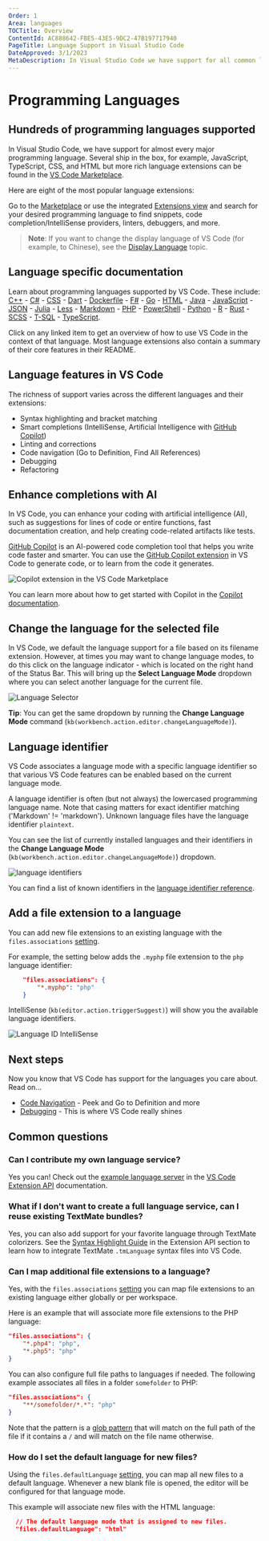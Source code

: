 ```yaml
---
Order: 1
Area: languages
TOCTitle: Overview
ContentId: AC888642-FBE5-43E5-9DC2-47B197717940
PageTitle: Language Support in Visual Studio Code
DateApproved: 3/1/2023
MetaDescription: In Visual Studio Code we have support for all common languages including smart code completion and debugging.
---
```

# Programming Languages

## Hundreds of programming languages supported

In Visual Studio Code, we have support for almost every major programming language. Several ship in the box, for example, JavaScript, TypeScript, CSS, and HTML but more rich language extensions can be found in the [VS Code Marketplace](https://marketplace.visualstudio.com/vscode/Languages).

Here are eight of the most popular language extensions:

<div class="marketplace-extensions-languages-curated"></div>

Go to the [Marketplace](https://marketplace.visualstudio.com/vscode) or use the integrated [Extensions view](/docs/editor/extension-marketplace.md) and search for your desired programming language to find snippets, code completion/IntelliSense providers, linters, debuggers, and more.

>**Note**: If you want to change the display language of VS Code (for example, to Chinese), see the [Display Language](/docs/getstarted/locales.md) topic.

## Language specific documentation

Learn about programming languages supported by VS Code. These include: [C++](/docs/languages/cpp.md) - [C&#35;](/docs/languages/csharp.md) - [CSS](/docs/languages/css.md) - [Dart](https://dart.dev/tools/vs-code) - [Dockerfile](/docs/azure/docker.md) - [F&#35;](/docs/languages/dotnet.md#create-an-f-hello-world-app) - [Go](/docs/languages/go.md) - [HTML](/docs/languages/html.md) - [Java](/docs/languages/java.md) - [JavaScript](/docs/languages/javascript.md) - [JSON](/docs/languages/json.md) - [Julia](/docs/languages/julia.md) - [Less](/docs/languages/css.md) -
[Markdown](/docs/languages/markdown.md) - [PHP](/docs/languages/php.md) - [PowerShell](/docs/languages/powershell.md) - [Python](/docs/languages/python.md) - [R](/docs/languages/r.md) - [Rust](/docs/languages/rust.md) - [SCSS](/docs/languages/css.md) - [T-SQL](/docs/languages/tsql.md) - [TypeScript](/docs/languages/typescript.md).

Click on any linked item to get an overview of how to use VS Code in the context of that language. Most language extensions also contain a summary of their core features in their README.

## Language features in VS Code

The richness of support varies across the different languages and their extensions:

* Syntax highlighting and bracket matching
* Smart completions (IntelliSense, Artificial Intelligence with [GitHub Copilot](/docs/editor/artificial-intelligence.md))
* Linting and corrections
* Code navigation (Go to Definition, Find All References)
* Debugging
* Refactoring

## Enhance completions with AI

In VS Code, you can enhance your coding with artificial intelligence (AI), such as suggestions for lines of code or entire functions, fast documentation creation, and help creating code-related artifacts like tests.

[GitHub Copilot](https://copilot.github.com/) is an AI-powered code completion tool that helps you write code faster and smarter. You can use the [GitHub Copilot extension](https://marketplace.visualstudio.com/items?itemName=GitHub.copilot) in VS Code to generate code, or to learn from the code it generates.

![Copilot extension in the VS Code Marketplace](images/overview/copilot-extension.png)

You can learn more about how to get started with Copilot in the [Copilot documentation](/docs/editor/artificial-intelligence.md).

## Change the language for the selected file

In VS Code, we default the language support for a file based on its filename extension. However, at times you may want to change language modes, to do this click on the language indicator - which is located on the right hand of the Status Bar. This will bring up the **Select Language Mode** dropdown where you can select another language for the current file.

![Language Selector](images/overview/languageselect.png)

**Tip**: You can get the same dropdown by running the **Change Language Mode** command (`kb(workbench.action.editor.changeLanguageMode)`).

## Language identifier

VS Code associates a language mode with a specific language identifier so that various VS Code features can be enabled based on the current language mode.

A language identifier is often (but not always) the lowercased programming language name. Note that casing matters for exact identifier matching ('Markdown' != 'markdown'). Unknown language files have the language identifier `plaintext`.

You can see the list of currently installed languages and their identifiers in the **Change Language Mode** (`kb(workbench.action.editor.changeLanguageMode)`) dropdown.

![language identifiers](images/overview/language-identifiers.png)

You can find a list of known identifiers in the [language identifier reference](/docs/languages/identifiers.md).

## Add a file extension to a language

You can add new file extensions to an existing language with the `files.associations` [setting](/docs/getstarted/settings.md).

For example, the setting below adds the `.myphp` file extension to the `php` language identifier:

```json
    "files.associations": {
        "*.myphp": "php"
    }
```

IntelliSense (`kb(editor.action.triggerSuggest)`) will show you the available language identifiers.

![Language ID IntelliSense](images/overview/language-id-intellisense.png)

## Next steps

Now you know that VS Code has support for the languages you care about. Read on...

* [Code Navigation](/docs/editor/editingevolved.md) - Peek and Go to Definition and more
* [Debugging](/docs/editor/debugging.md) - This is where VS Code really shines

## Common questions

### Can I contribute my own language service?

Yes you can! Check out the [example language server](/api/language-extensions/language-server-extension-guide.md) in the [VS Code Extension API](/api) documentation.

### What if I don't want to create a full language service, can I reuse existing TextMate bundles?

Yes, you can also add support for your favorite language through TextMate colorizers. See the [Syntax Highlight Guide](/api/language-extensions/syntax-highlight-guide.md) in the Extension API section to learn how to integrate TextMate `.tmLanguage` syntax files into VS Code.

### Can I map additional file extensions to a language?

Yes, with the `files.associations` [setting](/docs/getstarted/settings.md) you can map file extensions to an existing language either globally or per workspace.

Here is an example that will associate more file extensions to the PHP language:

```json
"files.associations": {
    "*.php4": "php",
    "*.php5": "php"
}
```

You can also configure full file paths to languages if needed. The following example associates all files in a folder `somefolder` to PHP:

```json
"files.associations": {
    "**/somefolder/*.*": "php"
}
```

Note that the pattern is a [glob pattern](https://en.wikipedia.org/wiki/Glob_%28programming%29) that will match on the full path of the file if it contains a `/` and will match on the file name otherwise.

### How do I set the default language for new files?

Using the `files.defaultLanguage` [setting](/docs/getstarted/settings.md), you can map all new files to a default language. Whenever a new blank file is opened, the editor will be configured for that language mode.

This example will associate new files with the HTML language:

```json
  // The default language mode that is assigned to new files.
  "files.defaultLanguage": "html"
```
